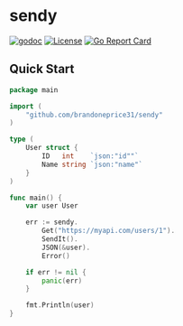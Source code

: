 # sendy

[![godoc](https://img.shields.io/badge/godoc-reference-blue.svg?style=flat-square)](https://godoc.org/github.com/brandoneprice31/sendy)
[![License](https://img.shields.io/badge/license-MIT-blue.svg?style=flat-square)](LICENSE)
[![Go Report Card](https://goreportcard.com/badge/github.com/brandoneprice31/sendy)](https://goreportcard.com/report/github.com/brandoneprice31/sendy)

## Quick Start

```go
package main

import (
    "github.com/brandoneprice31/sendy"
)

type (
    User struct {
        ID   int    `json:"id""`
        Name string `json:"name"`
    }
)

func main() {
    var user User

    err := sendy.
        Get("https://myapi.com/users/1").
        SendIt().
        JSON(&user).
        Error()

    if err != nil {
        panic(err)
    }

    fmt.Println(user)
}
```
